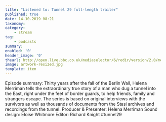 ```yaml
---
title: "Listened to: Tunnel 29 full-length trailer"
published: true
date: 14-10-2019 08:21
taxonomy:
category:
	- stream
tag:
	- podcasts
summary:
enabled: '0'
header_image: '0'
theurl: http://open.live.bbc.co.uk/mediaselector/6/redir/version/2.0/mediaset/audio-nondrm-download/proto/http/vpid/p07qpbs1.mp3
image: artwork-resized.jpg
template: item
---
```

 
Episode summary: Thirty years after the fall of the Berlin Wall, Helena Merriman tells the extraordinary true story of a man who dug a tunnel into the East, right under the feet of border guards, to help friends, family and strangers escape. The series is based on original interviews with the survivors as well as thousands of documents from the Stasi archives and recordings from the tunnel. Producer & Presenter: Helena Merriman Sound design: Eloise Whitmore Editor: Richard Knight #tunnel29
